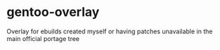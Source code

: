 # gentoo-overlay
Overlay for ebuilds created myself or having patches unavailable in the main official portage tree
